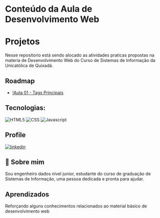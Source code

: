 # Conteúdo da Aula de Desenvolvimento Web


# Projetos

Nesse repositorio está sendo alocado as atividades praticas propostas na materia de Desenvolvimento Web do Curso de Sistemas de Informação da Unicatólica de Quixadá.

## Roadmap

- [!Aula 01 - Tags Principais](https://github.com/oderlanfreire/desenvolvimento_web/tree/main/aula01_tags-principais)


## Tecnologias:
![HTML5](https://img.shields.io/badge/HTML5-E34F26?style=for-the-badge&logo=html5&logoColor=white)
![CSS](https://img.shields.io/badge/CSS3-1572B6?style=for-the-badge&logo=css3&logoColor=white)
![Javascript](https://img.shields.io/badge/JavaScript-323330?style=for-the-badge&logo=javascript&logoColor=F7DF1E)




##  Profile
[![linkedin](https://img.shields.io/badge/linkedin-0A66C2?style=for-the-badge&logo=linkedin&logoColor)](https://www.linkedin.com/in/oderlanfs/)

## 🚀 Sobre mim
Sou engenheiro dados nível junior, estudante do curso de graduação de Sistemas de Informação, uma pessoa dedicada e pronta para ajudar.

## Aprendizados
Reforçando alguns conhecimentos relacionados ao material básico de desenvolvimento web
